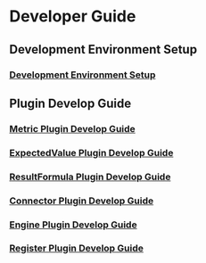 # Developer Guide
## Development Environment Setup
### [Development Environment Setup](development-environment-setup.md)
## Plugin Develop Guide
### [Metric Plugin Develop Guide](metric-plugin-development.md)
### [ExpectedValue Plugin Develop Guide](expected-value-plugin-development.md)
### [ResultFormula Plugin Develop Guide](result-formula-plugin-development.md)
### [Connector Plugin Develop Guide](connector-plugin-development.md)
### [Engine Plugin Develop Guide](engine-plugin-development.md)
### [Register Plugin Develop Guide](register-plugin-development.md)